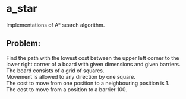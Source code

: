 # a_star
Implementations of A* search algorithm.

## Problem:
Find the path with the lowest cost between the upper left corner to the lower right corner of a board with given dimensions and given barriers.\
The board consists of a grid of squares.\
Movement is allowed to any direction by one square.\
The cost to move from one position to a neighbouring position is 1.\
The cost to move from a position to a barrier 100.
